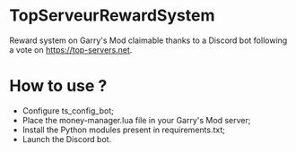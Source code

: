 # TopServeurRewardSystem
Reward system on Garry's Mod claimable thanks to a Discord bot following a vote on https://top-servers.net.

# How to use ?
- Configure ts_config_bot;
- Place the money-manager.lua file in your Garry's Mod server;
- Install the Python modules present in requirements.txt;
- Launch the Discord bot.
